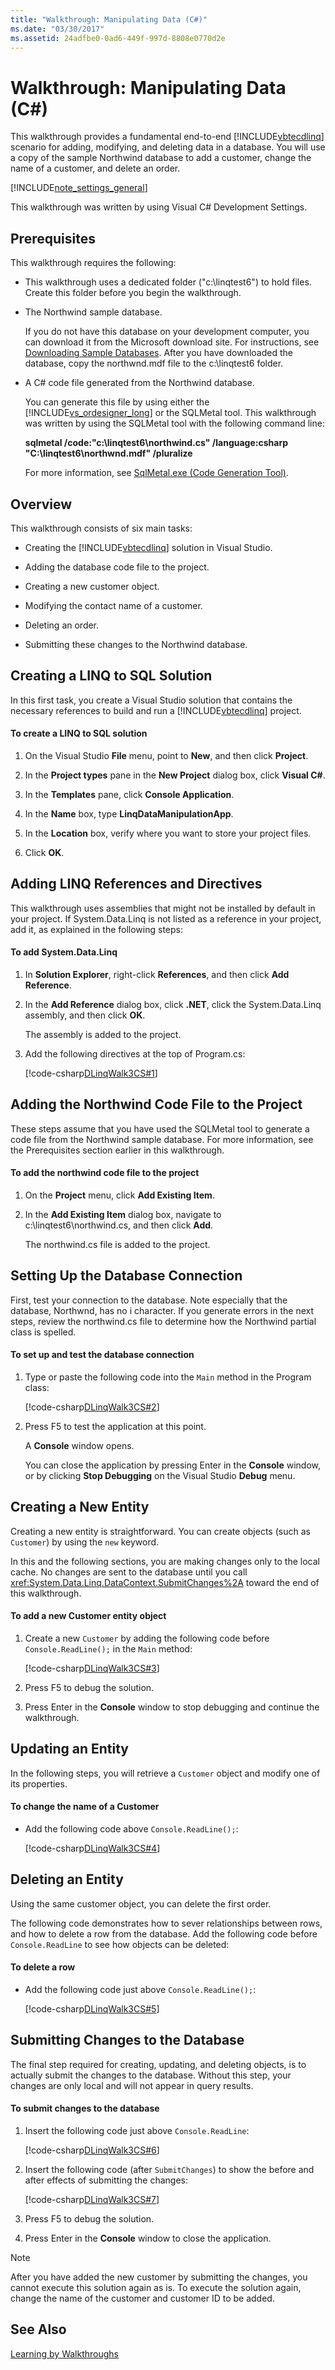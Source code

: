```yaml
---
title: "Walkthrough: Manipulating Data (C#)"
ms.date: "03/30/2017"
ms.assetid: 24adfbe0-0ad6-449f-997d-8808e0770d2e
---
```

# Walkthrough: Manipulating Data (C#)
This walkthrough provides a fundamental end-to-end [!INCLUDE[vbtecdlinq](../../../../../../includes/vbtecdlinq-md.md)] scenario for adding, modifying, and deleting data in a database. You will use a copy of the sample Northwind database to add a customer, change the name of a customer, and delete an order.  
  
 [!INCLUDE[note_settings_general](../../../../../../includes/note-settings-general-md.md)]  
  
 This walkthrough was written by using Visual C# Development Settings.  
  
## Prerequisites  
 This walkthrough requires the following:  
  
-   This walkthrough uses a dedicated folder ("c:\linqtest6") to hold files. Create this folder before you begin the walkthrough.  
  
-   The Northwind sample database.  
  
     If you do not have this database on your development computer, you can download it from the Microsoft download site. For instructions, see [Downloading Sample Databases](../../../../../../docs/framework/data/adonet/sql/linq/downloading-sample-databases.md). After you have downloaded the database, copy the northwnd.mdf file to the c:\linqtest6 folder.  
  
-   A C# code file generated from the Northwind database.  
  
     You can generate this file by using either the [!INCLUDE[vs_ordesigner_long](../../../../../../includes/vs-ordesigner-long-md.md)] or the SQLMetal tool. This walkthrough was written by using the SQLMetal tool with the following command line:  
  
     **sqlmetal /code:"c:\linqtest6\northwind.cs" /language:csharp "C:\linqtest6\northwnd.mdf" /pluralize**  
  
     For more information, see [SqlMetal.exe (Code Generation Tool)](../../../../../../docs/framework/tools/sqlmetal-exe-code-generation-tool.md).  
  
## Overview  
 This walkthrough consists of six main tasks:  
  
-   Creating the [!INCLUDE[vbtecdlinq](../../../../../../includes/vbtecdlinq-md.md)] solution in Visual Studio.  
  
-   Adding the database code file to the project.  
  
-   Creating a new customer object.  
  
-   Modifying the contact name of a customer.  
  
-   Deleting an order.  
  
-   Submitting these changes to the Northwind database.  
  
## Creating a LINQ to SQL Solution  
 In this first task, you create a Visual Studio solution that contains the necessary references to build and run a [!INCLUDE[vbtecdlinq](../../../../../../includes/vbtecdlinq-md.md)] project.  
  
#### To create a LINQ to SQL solution  
  
1.  On the Visual Studio **File** menu, point to **New**, and then click **Project**.  
  
2.  In the **Project types** pane in the **New Project** dialog box, click **Visual C#**.  
  
3.  In the **Templates** pane, click **Console Application**.  
  
4.  In the **Name** box, type **LinqDataManipulationApp**.  
  
5.  In the **Location** box, verify where you want to store your project files.  
  
6.  Click **OK**.  
  
## Adding LINQ References and Directives  
 This walkthrough uses assemblies that might not be installed by default in your project. If System.Data.Linq is not listed as a reference in your project, add it, as explained in the following steps:  
  
#### To add System.Data.Linq  
  
1.  In **Solution Explorer**, right-click **References**, and then click **Add Reference**.  
  
2.  In the **Add Reference** dialog box, click **.NET**, click the System.Data.Linq assembly, and then click **OK**.  
  
     The assembly is added to the project.  
  
3.  Add the following directives at the top of Program.cs:  
  
     [!code-csharp[DLinqWalk3CS#1](../../../../../../samples/snippets/csharp/VS_Snippets_Data/DLinqWalk3CS/cs/Program.cs#1)]  
  
## Adding the Northwind Code File to the Project  
 These steps assume that you have used the SQLMetal tool to generate a code file from the Northwind sample database. For more information, see the Prerequisites section earlier in this walkthrough.  
  
#### To add the northwind code file to the project  
  
1.  On the **Project** menu, click **Add Existing Item**.  
  
2.  In the **Add Existing Item** dialog box, navigate to c:\linqtest6\northwind.cs, and then click **Add**.  
  
     The northwind.cs file is added to the project.  
  
## Setting Up the Database Connection  
 First, test your connection to the database. Note especially that the database, Northwnd, has no i character. If you generate errors in the next steps, review the northwind.cs file to determine how the Northwind partial class is spelled.  
  
#### To set up and test the database connection  
  
1.  Type or paste the following code into the `Main` method in the Program class:  
  
     [!code-csharp[DLinqWalk3CS#2](../../../../../../samples/snippets/csharp/VS_Snippets_Data/DLinqWalk3CS/cs/Program.cs#2)]  
  
2.  Press F5 to test the application at this point.  
  
     A **Console** window opens.  
  
     You can close the application by pressing Enter in the **Console** window, or by clicking **Stop Debugging** on the Visual Studio **Debug** menu.  
  
## Creating a New Entity  
 Creating a new entity is straightforward. You can create objects (such as `Customer`) by using the `new` keyword.  
  
 In this and the following sections, you are making changes only to the local cache. No changes are sent to the database until you call <xref:System.Data.Linq.DataContext.SubmitChanges%2A> toward the end of this walkthrough.  
  
#### To add a new Customer entity object  
  
1.  Create a new `Customer` by adding the following code before `Console.ReadLine();` in the `Main` method:  
  
     [!code-csharp[DLinqWalk3CS#3](../../../../../../samples/snippets/csharp/VS_Snippets_Data/DLinqWalk3CS/cs/Program.cs#3)]  
  
2.  Press F5 to debug the solution.  
  
3.  Press Enter in the **Console** window to stop debugging and continue the walkthrough.  
  
## Updating an Entity  
 In the following steps, you will retrieve a `Customer` object and modify one of its properties.  
  
#### To change the name of a Customer  
  
-   Add the following code above `Console.ReadLine();`:  
  
     [!code-csharp[DLinqWalk3CS#4](../../../../../../samples/snippets/csharp/VS_Snippets_Data/DLinqWalk3CS/cs/Program.cs#4)]  
  
## Deleting an Entity  
 Using the same customer object, you can delete the first order.  
  
 The following code demonstrates how to sever relationships between rows, and how to delete a row from the database. Add the following code before `Console.ReadLine` to see how objects can be deleted:  
  
#### To delete a row  
  
-   Add the following code just above `Console.ReadLine();`:  
  
     [!code-csharp[DLinqWalk3CS#5](../../../../../../samples/snippets/csharp/VS_Snippets_Data/DLinqWalk3CS/cs/Program.cs#5)]  
  
## Submitting Changes to the Database  
 The final step required for creating, updating, and deleting objects, is to actually submit the changes to the database. Without this step, your changes are only local and will not appear in query results.  
  
#### To submit changes to the database  
  
1.  Insert the following code just above `Console.ReadLine`:  
  
     [!code-csharp[DLinqWalk3CS#6](../../../../../../samples/snippets/csharp/VS_Snippets_Data/DLinqWalk3CS/cs/Program.cs#6)]  
  
2.  Insert the following code (after `SubmitChanges`) to show the before and after effects of submitting the changes:  
  
     [!code-csharp[DLinqWalk3CS#7](../../../../../../samples/snippets/csharp/VS_Snippets_Data/DLinqWalk3CS/cs/Program.cs#7)]  
  
3.  Press F5 to debug the solution.  
  
4.  Press Enter in the **Console** window to close the application.  
  
> [!NOTE]
>  After you have added the new customer by submitting the changes, you cannot execute this solution again as is. To execute the solution again, change the name of the customer and customer ID to be added.  
  
## See Also  
 [Learning by Walkthroughs](../../../../../../docs/framework/data/adonet/sql/linq/learning-by-walkthroughs.md)
